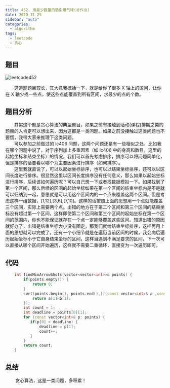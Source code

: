 ```yaml
---
title: 452. 用最少数量的箭引爆气球(补作业)
date: 2020-11-25
sidebar: "auto"
categories:
  - algorithm
tags:
  - leetcode
  - 贪心
---
```


## 题目

<img :src="$withBase('/leetcodeImages/lc452.png')" alt="leetcode452">

&emsp;&emsp;这道题题目较长，其大意我概括一下，就是给你了很多 X 轴上的区间，让你在 X 轴少找一些点，使这些点能覆盖到所有区间，求最少的点的个数。

## 题目分析

&emsp;&emsp;其实这个题是贪心算法的典型题目，如果之前有接触到活动(课程)排期之类的题目的人肯定可以想出来，因为这都是一类问题。如果之前没接触过这类问题也不要慌，我带大家来推理下这类问题。  
&emsp;&emsp;可以参加之前做过的 lc406 问题，这两个问题还是有一些相似之处，比如我在哪个问题中说了，对于序列加上多重因素（如 lc406 中的身高和数目，这里的起始坐标和结束坐标）的情况，我们可以首先考虑排序，排序可以将问题简单化，但是排序的话要看以哪个为主要因素进行排序（如何排序）。  
&emsp;&emsp;这里我就直说了，可以以起始坐标排序，也可以以结束坐标排序，还可以以区间长度进行排序。很显然这里以区间长度排序没有任何意义，那么如果以起始坐标进行排序，后续该如何遍历呢？可以自己想一下或者找数据模拟一下。如果找到了第一个区间，那么后续的区间的起始坐标如果在第一个区间的结束坐标内是不是就可以归纳到一起，意思就是可以用这个区间内的一个点来覆盖这两个区间。但是考虑这样一组数据，[1,12],[3,6],[7,10]。这样的话按照上面的思想用一个点就能覆盖三个区间，实际上需要两个点。出错的地方在于第二个区间和第三个区间的结束坐标没有超过第一个区间，这样即使第二个区间和第三个区间的起始坐标在第一个区间的范围内，你也不能保证就存在一个点一定能够覆盖这些区间。知道出错的原因就好办了，出错是结束坐标大小没有固定，那我们就给结束坐标排序，这样再用上面的思想就可以完成了。还有一个小细节就是在遍历当前区间的时候，我会向后遍历起始坐标小于它自身结束坐标的区间，这样当遇到不满足要求的区间，下一次可以直接从哪个区间开始遍历，这样就不需要二重循环，直接变为一次遍历即可。

## 代码

```cpp  代码
    int findMinArrowShots(vector<vector<int>>& points) {
        if(points.empty()) {
            return 0;
        }
        sort(points.begin(), points.end(),[](const vector<int>& a ,const vector<int>& b){
            return a[1]<b[1];
        });
        int count = 1;
        int deadline = points[0][1];
        for (const vector<int>& p: points) {
           if(p[0] > deadline) {
               deadline = p[1];
               count++;
           }
        }
        return count;
    }
```

## 总结

&emsp;&emsp; 贪心算法，这是一类问题，多积累！
